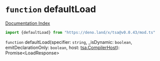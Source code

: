 # `function` defaultLoad

[Documentation Index](../README.md)

```ts
import {defaultLoad} from "https://deno.land/x/tsa@v0.0.43/mod.ts"
```

`function` defaultLoad(specifier: `string`, \_isDynamic: `boolean`, emitDeclarationOnly: `boolean`, host: [tsa.CompilerHost](../interface.CompilerHost/README.md)): Promise\<LoadResponse>

